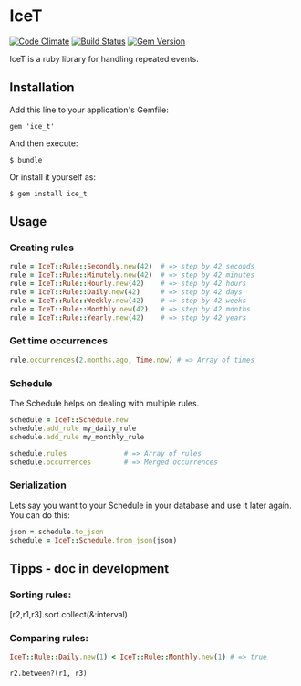# IceT

[![Code Climate](https://codeclimate.com/github/XORwell/ice_t.png)](https://codeclimate.com/github/XORwell/ice_t)
[![Build Status](https://travis-ci.org/XORwell/ice_t.png)](https://travis-ci.org/XORwell/ice_t)
[![Gem Version](https://badge.fury.io/rb/ice_t.png)](http://badge.fury.io/rb/ice_t)

IceT is a ruby library for handling repeated events.

## Installation

Add this line to your application's Gemfile:

    gem 'ice_t'

And then execute:

    $ bundle

Or install it yourself as:

    $ gem install ice_t

## Usage

### Creating rules

```ruby
rule = IceT::Rule::Secondly.new(42)  # => step by 42 seconds
rule = IceT::Rule::Minutely.new(42)  # => step by 42 minutes
rule = IceT::Rule::Hourly.new(42)    # => step by 42 hours
rule = IceT::Rule::Daily.new(42)     # => step by 42 days
rule = IceT::Rule::Weekly.new(42)    # => step by 42 weeks
rule = IceT::Rule::Monthly.new(42)   # => step by 42 months
rule = IceT::Rule::Yearly.new(42)    # => step by 42 years
```

### Get time occurrences

```ruby
rule.occurrences(2.months.ago, Time.now) # => Array of times
```

### Schedule
The Schedule helps on dealing with multiple rules.

```ruby
schedule = IceT::Schedule.new
schedule.add_rule my_daily_rule
schedule.add_rule my_monthly_rule

schedule.rules              # => Array of rules
schedule.occurrences        # => Merged occurrences
```

### Serialization

Lets say you want to your Schedule in your database
and use it later again. You can do this:

```ruby
json = schedule.to_json
schedule = IceT::Schedule.from_json(json)
```

## Tipps - doc in development

### Sorting rules:

[r2,r1,r3].sort.collect(&:interval) 

### Comparing rules:
	
```ruby
IceT::Rule::Daily.new(1) < IceT::Rule::Monthly.new(1) # => true
```
	r2.between?(r1, r3)
